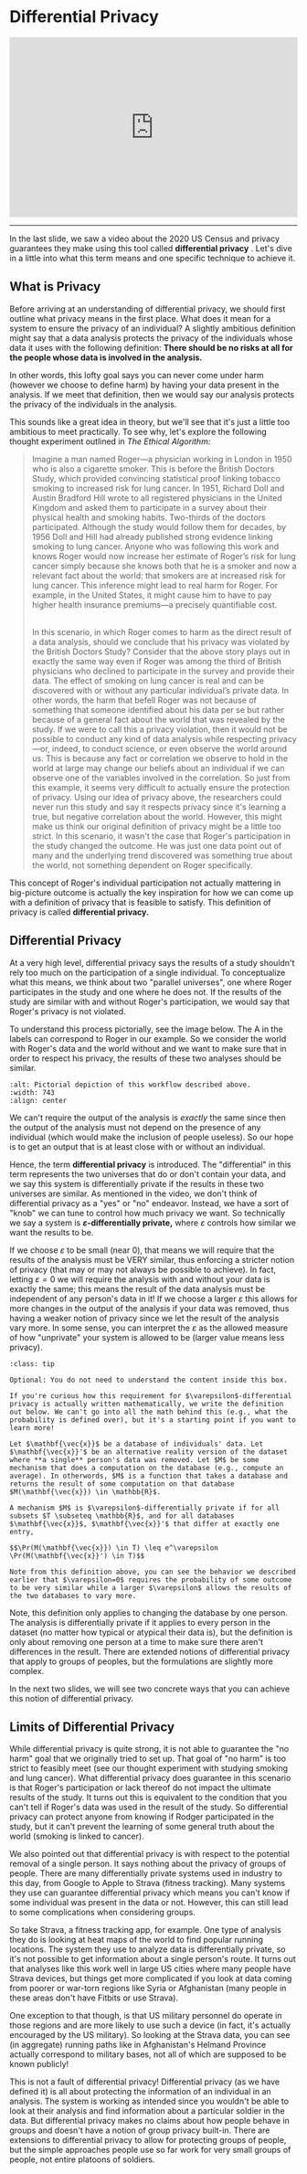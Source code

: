 # Differential Privacy

<div style="position: relative; padding-bottom: 62.5%; height: 0;">
    <iframe src="https://www.loom.com/embed/e3d9e4b466904c319bb0b0aea05eb821?sharedAppSource=personal_library" frameborder="0" webkitallowfullscreen mozallowfullscreen allowfullscreen style="position: absolute; top: 0; left: 0; width: 100%; height: 100%;"></iframe>
</div>

---

In the last slide, we saw a video about the 2020 US Census and privacy guarantees they make using this tool called **differential privacy** . Let's dive in a little into what this term means and one specific technique to achieve it.

## What is Privacy

Before arriving at an understanding of differential privacy, we should first outline what privacy means in the first place. What does it mean for a system to ensure the privacy of an individual? A slightly ambitious definition might say that a data analysis protects the privacy of the individuals whose data it uses with the following definition: **There should be no risks at all for the people whose data is involved in the analysis.**

In other words, this lofty goal says you can never come under harm (however we choose to define harm) by having your data present in the analysis. If we meet that definition, then we would say our analysis protects the privacy of the individuals in the analysis.

This sounds like a great idea in theory, but we'll see that it's just a little too ambitious to meet practically. To see why, let's explore the following thought experiment outlined in _The Ethical Algorithm:_

> Imagine a man named Roger—a physician working in London in 1950 who is also a cigarette smoker. This is before the British Doctors Study, which provided convincing statistical proof linking tobacco smoking to increased risk for lung cancer. In 1951, Richard Doll and Austin Bradford Hill wrote to all registered physicians in the United Kingdom and asked them to participate in a survey about their physical health and smoking habits. Two-thirds of the doctors participated. Although the study would follow them for decades, by 1956 Doll and Hill had already published strong evidence linking smoking to lung cancer. Anyone who was following this work and knows Roger would now increase her estimate of Roger’s risk for lung cancer simply because she knows both that he is a smoker and now a relevant fact about the world: that smokers are at increased risk for lung cancer. This inference might lead to real harm for Roger. For example, in the United States, it might cause him to have to pay higher health insurance premiums—a precisely quantifiable cost.
> <br />
>
>  <br />
> In this scenario, in which Roger comes to harm as the direct result of a data analysis, should we conclude that his privacy was violated by the British Doctors Study? Consider that the above story plays out in exactly the same way even if Roger was among the third of British physicians who declined to participate in the survey and provide their data. The effect of smoking on lung cancer is real and can be discovered with or without any particular individual’s private data. In other words, the harm that befell Roger was not because of something that someone identified about his data per se but rather because of a general fact about the world that was revealed by the study. If we were to call this a privacy violation, then it would not be possible to conduct any kind of data analysis while respecting privacy—or, indeed, to conduct science, or even observe the world around us. This is because any fact or correlation we observe to hold in the world at large may change our beliefs about an individual if we can observe one of the variables involved in the correlation.
> So just from this example, it seems very difficult to actually ensure the protection of privacy. Using our idea of privacy above, the researchers could never run this study and say it respects privacy since it's learning a true, but negative correlation about the world. However, this might make us think our original definition of privacy might be a little too strict. In this scenario, it wasn't the case that Roger's participation in the study changed the outcome. He was just one data point out of many and the underlying trend discovered was something true about the world, not something dependent on Roger specifically.

This concept of Roger's individual participation not actually mattering in big-picture outcome is actually the key inspiration for how we can come up with a definition of privacy that is feasible to satisfy. This definition of privacy is called **differential privacy.**

## Differential Privacy

At a very high level, differential privacy says the results of a study shouldn't rely too much on the participation of a single individual. To conceptualize what this means, we think about two "parallel universes", one where Roger participates in the study and one where he does not. If the results of the study are similar with and without Roger's participation, we would say that Roger's privacy is not violated.

To understand this process pictorially, see the image below. The A in the labels can correspond to Roger in our example. So we consider the world with Roger's data and the world without and we want to make sure that in order to respect his privacy, the results of these two analyses should be similar.

```{image} https://static.us.edusercontent.com/files/I88p47k68eDWB4RqekqyEIY2
:alt: Pictorial depiction of this workflow described above.
:width: 743
:align: center
```

We can't require the output of the analysis is _exactly_ the same since then the output of the analysis must not depend on the presence of any individual (which would make the inclusion of people useless). So our hope is to get an output that is at least close with or without an individual.

Hence, the term **differential privacy** is introduced. The "differential" in this term represents the two universes that do or don't contain your data, and we say this system is differentially private if the results in these two universes are similar. As mentioned in the video, we don't think of differential privacy as a "yes" or "no" endeavor. Instead, we have a sort of "knob" we can tune to control how much privacy we want. So technically we say a system is **$\varepsilon$-differentially private,** where $\varepsilon$ controls how similar we want the results to be.

If we choose $\varepsilon$ to be small (near 0), that means we will require that the results of the analysis must be VERY similar, thus enforcing a stricter notion of privacy (that may or may not always be possible to achieve). In fact, letting $\varepsilon = 0$ we will require the analysis with and without your data is exactly the same; this means the result of the data analysis must be independent of any person's data in it! If we choose a larger $\varepsilon$ this allows for more changes in the output of the analysis if your data was removed, thus having a weaker notion of privacy since we let the result of the analysis vary more. In some sense, you can interpret the $\varepsilon$ as the allowed measure of how "unprivate" your system is allowed to be (larger value means less privacy).

```{admonition} Optional
:class: tip

Optional: You do not need to understand the content inside this box.

If you're curious how this requirement for $\varepsilon$-differential privacy is actually written mathematically, we write the definition out below. We can't go into all the math behind this (e.g., what the probability is defined over), but it's a starting point if you want to learn more!

Let $\mathbf{\vec{x}}$ be a database of individuals' data. Let $\mathbf{\vec{x}}'$ be an alternative reality version of the dataset where **a single** person's data was removed. Let $M$ be some mechanism that does a computation on the database (e.g., compute an average). In otherwords, $M$ is a function that takes a database and returns the result of some computation on that database $M(\mathbf{\vec{x}}) \in \mathbb{R}$.

A mechanism $M$ is $\varepsilon$-differentially private if for all subsets $T \subseteq \mathbb{R}$, and for all databases $\mathbf{\vec{x}}$, $\mathbf{\vec{x}}'$ that differ at exactly one entry,

$$\Pr(M(\mathbf{\vec{x}}) \in T) \leq e^\varepsilon \Pr(M(\mathbf{\vec{x}}') \in T)$$

Note from this definition above, you can see the behavior we described earlier that $\varepsilon=0$ requires the probability of some outcome to be very similar while a larger $\varepsilon$ allows the results of the two databases to vary more.
```

Note, this definition only applies to changing the database by one person. The analysis is differentially private if it applies to every person in the dataset (no matter how typical or atypical their data is), but the definition is only about removing one person at a time to make sure there aren't differences in the result. There are extended notions of differential privacy that apply to groups of peoples, but the formulations are slightly more complex.

In the next two slides, we will see two concrete ways that you can achieve this notion of differential privacy.

## Limits of Differential Privacy

While differential privacy is quite strong, it is not able to guarantee the "no harm" goal that we originally tried to set up. That goal of "no harm" is too strict to feasibly meet (see our thought experiment with studying smoking and lung cancer). What differential privacy does guarantee in this scenario is that Roger's participation or lack thereof do not impact the ultimate results of the study. It turns out this is equivalent to the condition that you can't tell if Roger's data was used in the result of the study. So differential privacy can protect anyone from knowing if Rodger participated in the study, but it can't prevent the learning of some general truth about the world (smoking is linked to cancer).

We also pointed out that differential privacy is with respect to the potential removal of a single person. It says nothing about the privacy of groups of people. There are many differentially private systems used in industry to this day, from Google to Apple to Strava (fitness tracking). Many systems they use can guarantee differential privacy which means you can't know if some individual was present in the data or not. However, this can still lead to some complications when considering groups.

So take Strava, a fitness tracking app, for example. One type of analysis they do is looking at heat maps of the world to find popular running locations. The system they use to analyze data is differentially private, so it's not possible to get information about a single person's route. It turns out that analyses like this work well in large US cities where many people have Strava devices, but things get more complicated if you look at data coming from poorer or war-torn regions like Syria or Afghanistan (many people in these areas don't have Fitbits or use Strava).

One exception to that though, is that US military personnel do operate in those regions and are more likely to use such a device (in fact, it's actually encouraged by the US military). So looking at the Strava data, you can see (in aggregate) running paths like in Afghanistan's Helmand Province actually correspond to military bases, not all of which are supposed to be known publicly!

This is not a fault of differential privacy! Differential privacy (as we have defined it) is all about protecting the information of an individual in an analysis. The system is working as intended since you wouldn't be able to look at their analysis and find information about a particular soldier in the data. But differential privacy makes no claims about how people behave in groups and doesn't have a notion of group privacy built-in. There are extensions to differential privacy to allow for protecting groups of people, but the simple approaches people use so far work for very small groups of people, not entire platoons of soldiers.
